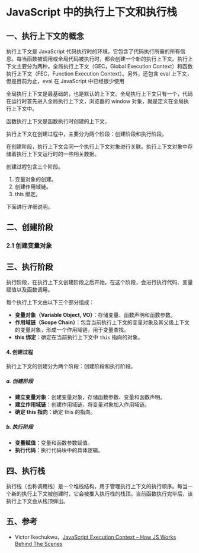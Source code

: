 # JavaScript 中的执行上下文和执行栈

## 一、执行上下文的概念

执行上下文是 JavaScript 代码执行时的环境，它包含了代码执行所需的所有信息。每当函数被调用或全局代码被执行时，都会创建一个新的执行上下文。执行上下文主要分为两种，全局执行上下文（GEC，Global Execution Context）和函数执行上下文（FEC，Function Execution Context）。另外，还包含 eval 上下文，但是目前为止，eval 在 JavaScript 中已经很少使用

全局执行上下文是最基础的，也是默认的上下文。全局执行上下文只有一个，代码在运行时首先进入全局执行上下文，浏览器的 window 对象，就是定义在全局执行上下文中。

函数执行上下文是函数执行时创建的上下文，

执行上下文在创建过程中，主要分为两个阶段：创建阶段和执行阶段。

在创建阶段，执行上下文会同一个执行上下文对象进行关联。执行上下文对象中存储着执行上下文运行时的一些相关数据。

创建过程包含三个阶段。

1. 变量对象的创建。
2. 创建作用域链。
3. this 绑定。

下面进行详细说明。

## 二、创建阶段

### 2.1 创建变量对象










## 三、执行阶段

执行阶段，在执行上下文创建阶段之后开始。在这个阶段，会进行执行代码、变量赋值以及函数调用。

每个执行上下文由以下三个部分组成：
- **变量对象（Variable Object, VO）**：存储变量、函数声明和函数参数。
- **作用域链（Scope Chain）**：包含当前执行上下文的变量对象及其父级上下文的变量对象，形成一个作用域链，用于变量查找。
- **this 绑定**：确定在当前执行上下文中 `this` 指向的对象。

#### 4. 创建过程
执行上下文的创建分为两个阶段：创建阶段和执行阶段。

##### a. 创建阶段
- **建立变量对象**：创建变量对象，存储函数参数、变量和函数声明。
- **建立作用域链**：创建作用域链，将变量对象加入作用域链。
- **确定 this 指向**：确定 this 的指向。

##### b. 执行阶段
- **变量赋值**：变量和函数参数赋值。
- **执行代码**：执行代码块中的具体逻辑。

## 四、执行栈

执行栈（也称调用栈）是一个堆栈结构，用于管理执行上下文的执行顺序。每当一个新的执行上下文被创建时，它会被推入执行栈的栈顶。当前函数执行完毕后，该执行上下文会从栈顶弹出。

## 五、参考

- Victor Ikechukwu，[JavaScript Execution Context – How JS Works Behind The Scenes](https://www.freecodecamp.org/news/execution-context-how-javascript-works-behind-the-scenes/)
